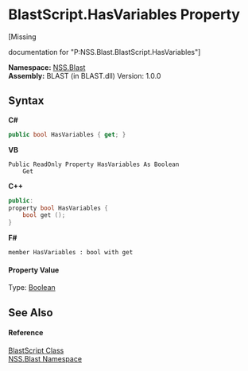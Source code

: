 # BlastScript.HasVariables Property 
 

\[Missing <summary> documentation for "P:NSS.Blast.BlastScript.HasVariables"\]

**Namespace:**&nbsp;<a href="88b55311-4a89-0894-e27a-e157e443c7f7">NSS.Blast</a><br />**Assembly:**&nbsp;BLAST (in BLAST.dll) Version: 1.0.0

## Syntax

**C#**<br />
``` C#
public bool HasVariables { get; }
```

**VB**<br />
``` VB
Public ReadOnly Property HasVariables As Boolean
	Get
```

**C++**<br />
``` C++
public:
property bool HasVariables {
	bool get ();
}
```

**F#**<br />
``` F#
member HasVariables : bool with get

```


#### Property Value
Type: <a href="https://docs.microsoft.com/dotnet/api/system.boolean" target="_blank" rel="noopener noreferrer">Boolean</a>

## See Also


#### Reference
<a href="701ebde6-515e-1fd5-a11a-526716112a12">BlastScript Class</a><br /><a href="88b55311-4a89-0894-e27a-e157e443c7f7">NSS.Blast Namespace</a><br />
